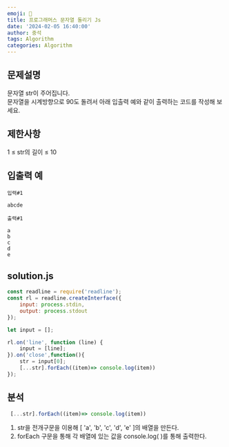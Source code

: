 ```yaml
---
emoji: 🔎
title: 프로그래머스 문자열 돌리기 Js  
date: '2024-02-05 16:40:00'
author: 중석 
tags: Algorithm
categories: Algorithm  
---
```


## 문제설명 
문자열 str이 주어집니다.   
문자열을 시계방향으로 90도 돌려서 아래 입출력 예와 같이 출력하는 코드를 작성해 보세요.

## 제한사항
1 ≤ str의 길이 ≤ 10

## 입출력 예
`입력#1`
```
abcde
```

`출력#1`
```
a
b
c
d
e
```

## solution.js 
```js
const readline = require('readline');
const rl = readline.createInterface({
    input: process.stdin,
    output: process.stdout
});

let input = [];

rl.on('line', function (line) {
    input = [line];
}).on('close',function(){
    str = input[0];
    [...str].forEach((item)=> console.log(item))
}); 
```

## 분석 

```js
 [...str].forEach((item)=> console.log(item))
```
1. str을 전개구문을 이용해 [ 'a', 'b', 'c', 'd', 'e' ]의 배열을 만든다. 
2. forEach 구문을 통해 각 배열에 있는 값을 console.log( )를 통해 출력한다.

```toc
```
